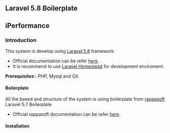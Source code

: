 ## Laravel 5.8 Boilerplate 


## iPerformance

### Introduction

This system is develop using [Laravel 5.8](https://laravel.com/) framework.

* Official documentation can be refer [here](https://laravel.com/docs/5.8/).
* It is recommend to use [Laravel Homestead](https://laravel.com/docs/5.8/homestead) for development enviroment.

**Prerequisites :**  PHP, Mysql and Git.

#### Boilerplate

All the based and structure of the system is using boilerplate from [rappasoft](https://github.com/rappasoft/laravel-5-boilerplate) Laravel 5.7 Boilerplate

* Official rappasoft documentation can be refer [here](http://laravel-boilerplate.com/).

#### Installation
